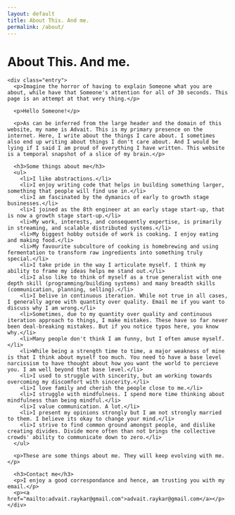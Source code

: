 ```yaml
---
layout: default
title: About This. And me.
permalink: /about/
---
```


<div class="main">
  <div class="section">
    <div class="page-header">
      <h1 class="page-title">About This. And me.</h1>
      <div class="title-underline"></div>
    </div>

    <div class="entry">
      <p>Imagine the horror of having to explain Someone what you are about, while have that Someone's attention for all of 30 seconds. This page is an attempt at that very thing.</p>

      <p>Hello Someone!</p>

      <p>As can be inferred from the large header and the domain of this website, my name is Advait. This is my primary presence on the internet. Here, I write about the things I care about. I sometimes also end up writing about things I don't care about. And I would be lying if I said I am proud of everything I have written. This website is a temporal snapshot of a slice of my brain.</p>

      <h3>Some things about me</h3>
      <ul>
        <li>I like abstractions.</li>
        <li>I enjoy writing code that helps in building something larger, something that people will find use in.</li>
        <li>I am fascinated by the dymanics of early to growth stage businesses.</li>
        <li>I joined as the 8th engineer at an early stage start-up, that is now a growth stage start-up.</li>
        <li>My work, interests, and consequently expertise, is primarily in streaming, and scalable distributed systems.</li>
        <li>My biggest hobby outside of work is cooking. I enjoy eating and making food.</li>
        <li>My favourite subculture of cooking is homebrewing and using fermentation to transform raw ingredients into something truly special.</li>
        <li>I take pride in the way I articulate myself. I think my ability to frame my ideas helps me stand out.</li>
        <li>I also like to think of myself as a true generalist with one depth skill (programming/building systems) and many breadth skills (communication, planning, selling).</li>
        <li>I belive in continuous iteration. While not true in all cases, I generally agree with quantity over quality. Email me if you want to discuss why I am wrong.</li>
        <li>Sometimes, due to my quantity over quality and continuous iteration approach to things, I make mistakes. These have so far never been deal-breaking mistakes. But if you notice typos here, you know why.</li>
        <li>Many people don't think I am funny, but I often amuse myself.</li>
        <li>While being a strength time to time, a major weakness of mine is that I think about myself too much. You need to have a base level narcissism to have thought about how you want the world to percieve you. I am well beyond that base level.</li>
        <li>I used to struggle with sincerity, but am working towards overcoming my discomfort with sincerity.</li>
        <li>I love family and cherish the people close to me.</li>
        <li>I struggle with mindfulness. I spend more time thinking about mindfulness than being mindful.</li>
        <li>I value communication. A lot.</li>
        <li>I present my opinions strongly but I am not strongly married to them. I believe its okay to change your mind.</li>
        <li>I strive to find common ground amongst people, and dislike creating divides. Divide more often than not brings the collective crowds' ability to communicate down to zero.</li>
      </ul>

      <p>These are some things about me. They will keep evolving with me.</p>

      <h3>Contact me</h3>
      <p>I enjoy a good correspondance and hence, am trusting you with my email.</p>
      <p><a href="mailto:advait.raykar@gmail.com">advait.raykar@gmail.com</a></p>
    </div>
  </div>
</div>
